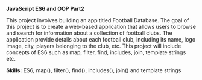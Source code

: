 **JavaScript ES6 and OOP Part2**

This project involves building an app titled Football Database. The goal of this project is to create a web-based application that allows users to browse and search for information about a collection of football clubs. The application provide details about each football club, including its name, logo image, city, players belonging to the club, etc. This project will include concepts of ES6 such as map, filter, find, includes, join, template strings etc.

**Skills:**  ES6, map(), filter(), find(), includes(), join() and template strings
